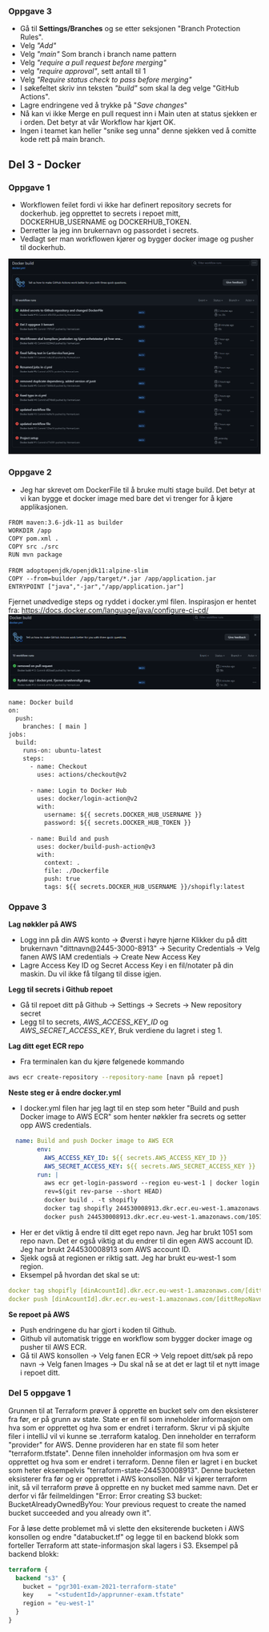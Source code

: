 ### Oppgave 3 

* Gå til **Settings/Branches** og se etter seksjonen "Branch Protection Rules".
* Velg _"Add"_
* Velg _"main"_ Som branch i branch name pattern
* Velg _"require a pull request before merging"_
* velg _"require approval"_, sett antall til 1
* Velg _"Require status check to pass before merging"_
* I søkefeltet skriv inn teksten _"build"_ som skal la deg velge "GitHub Actions".
* Lagre endringene ved å trykke på "_Save changes_"
* Nå kan vi ikke Merge en pull request inn i Main uten at status sjekken er i orden. Det betyr at vår Workflow har kjørt OK.
* Ingen i teamet kan heller "snike seg unna" denne sjekken ved å comitte kode rett på main branch.

## Del 3 - Docker

### Oppgave 1
* Workflowen feilet fordi vi ikke har definert repository secrets for dockerhub. jeg opprettet to secrets i repoet mitt, DOCKERHUB_USERNAME og DOCKERHUB_TOKEN.
* Derretter la jeg inn brukernavn og passordet i secrets.
* Vedlagt ser man workflowen kjører og bygger docker image og pusher til dockerhub.
<img src="/images/deloppgave-1-part-3.png">

### Oppgave 2
* Jeg har skrevet om DockerFile til å bruke multi stage build. Det betyr at vi kan bygge et docker image med bare det vi trenger for å kjøre applikasjonen.
```
FROM maven:3.6-jdk-11 as builder
WORKDIR /app
COPY pom.xml .
COPY src ./src
RUN mvn package

FROM adoptopenjdk/openjdk11:alpine-slim
COPY --from=builder /app/target/*.jar /app/application.jar
ENTRYPOINT ["java","-jar","/app/application.jar"]
```

Fjernet unødvedige steps og ryddet i docker.yml filen.
Inspirasjon er hentet fra: https://docs.docker.com/language/java/configure-ci-cd/
<img src="/images/Fjernet-steps-oppdaterts-yml.png">
```
name: Docker build
on:
  push:
    branches: [ main ]
jobs:
  build:
    runs-on: ubuntu-latest
    steps:
      - name: Checkout
        uses: actions/checkout@v2

      - name: Login to Docker Hub
        uses: docker/login-action@v2
        with:
          username: ${{ secrets.DOCKER_HUB_USERNAME }}
          password: ${{ secrets.DOCKER_HUB_TOKEN }}

      - name: Build and push
        uses: docker/build-push-action@v3
        with:
          context: .
          file: ./Dockerfile
          push: true
          tags: ${{ secrets.DOCKER_HUB_USERNAME }}/shopifly:latest
```

### Oppave 3
**Lag nøkkler på AWS**
* Logg inn på din AWS konto -> Øverst i høyre hjørne Klikker du på ditt brukernavn "dittnavn@2445-3000-8913" -> Security Credentials -> Velg fanen AWS IAM credentials -> Create New Access Key
* Lagre Access Key ID og Secret Access Key i en fil/notater på din maskin. Du vil ikke få tilgang til disse igjen.

**Legg til secrets i Github repoet**
* Gå til repoet ditt på Github -> Settings -> Secrets -> New repository secret
* Legg til to secrets, _AWS_ACCESS_KEY_ID_ og _AWS_SECRET_ACCESS_KEY_, Bruk verdiene du lagret i steg 1.

**Lag ditt eget ECR repo**
* Fra terminalen kan du kjøre følgenede kommando
```bash
aws ecr create-repository --repository-name [navn på repoet]
```

**Neste steg er å endre docker.yml**
* I docker.yml filen har jeg lagt til en step som heter "Build and push Docker image to AWS ECR" som henter nøkkler fra secrets og setter opp AWS credentials.
```yaml
  name: Build and push Docker image to AWS ECR
        env:
          AWS_ACCESS_KEY_ID: ${{ secrets.AWS_ACCESS_KEY_ID }}
          AWS_SECRET_ACCESS_KEY: ${{ secrets.AWS_SECRET_ACCESS_KEY }}
        run: |
          aws ecr get-login-password --region eu-west-1 | docker login --username AWS --password-stdin 244530008913.dkr.ecr.eu-west-1.amazonaws.com
          rev=$(git rev-parse --short HEAD)
          docker build . -t shopifly
          docker tag shopifly 244530008913.dkr.ecr.eu-west-1.amazonaws.com/1051:$rev
          docker push 244530008913.dkr.ecr.eu-west-1.amazonaws.com/1051:$rev
```
* Her er det viktig å endre til ditt eget repo navn. Jeg har brukt 1051 som repo navn. Det er også viktig at du endrer til din egen AWS account ID. Jeg har brukt 244530008913 som AWS account ID.
* Sjekk også at regionen er riktig satt. Jeg har brukt eu-west-1 som region.
* Eksempel på hvordan det skal se ut:
```yaml
docker tag shopifly [dinAcountId].dkr.ecr.eu-west-1.amazonaws.com/[dittRepoNavn]:$rev
docker push [dinAcountId].dkr.ecr.eu-west-1.amazonaws.com/[dittRepoNavn]:$rev
```

**Se repoet på AWS**
* Push endringene du har gjort i koden til Github.
* Github vil automatisk trigge en workflow som bygger docker image og pusher til AWS ECR.
* Gå til AWS konsollen -> Velg fanen ECR -> Velg repoet ditt/søk på repo navn -> Velg fanen Images -> Du skal nå se at det er lagt til et nytt image i repoet ditt.

### Del 5 oppgave 1
Grunnen til at Terraform prøver å opprette en bucket selv om den eksisterer fra før, er på grunn av state. State er en fil som inneholder informasjon om hva som er opprettet og hva som er endret i terraform.
Skrur vi på skjulte filer i intelliJ vil vi kunne se .terraform katalog. Den inneholder en terraform "provider" for AWS. Denne provideren har en state fil som heter "terraform.tfstate". Denne filen inneholder informasjon om hva som er opprettet og hva som er endret i terraform. 
Denne filen er lagret i en bucket som heter eksempelvis "terraform-state-244530008913". Denne bucketen eksisterer fra før og er opprettet i AWS konsollen. 
Når vi kjører terraform init, så vil terraform prøve å opprette en ny bucket med samme navn. Det er derfor vi får feilmeldingen "Error: Error creating S3 bucket: BucketAlreadyOwnedByYou: Your previous request to create the named bucket succeeded and you already own it".

For å løse dette problemet må vi slette den eksiterende bucketen i AWS konsollen og endre "databucket.tf" og legge til en backend blokk som forteller Terraform att state-informasjon skal lagers i S3.
Eksempel på backend blokk:
```terraform
terraform {
  backend "s3" {
    bucket = "pgr301-exam-2021-terraform-state"
    key    = "<studentId>/apprunner-exam.tfstate"
    region = "eu-west-1"
  }
}
```